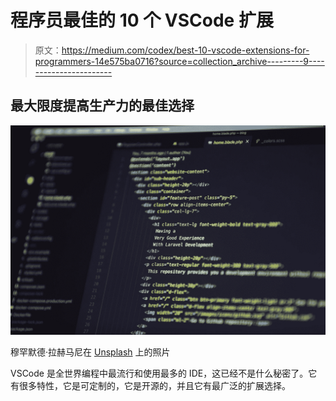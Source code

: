 # 程序员最佳的 10 个 VSCode 扩展

> 原文：<https://medium.com/codex/best-10-vscode-extensions-for-programmers-14e575ba0716?source=collection_archive---------9----------------------->

## 最大限度提高生产力的最佳选择

![](img/aca7d7ca8c1be7c123313202009c6e24.png)

穆罕默德·拉赫马尼在 [Unsplash](https://unsplash.com?utm_source=medium&utm_medium=referral) 上的照片

VSCode 是全世界编程中最流行和使用最多的 IDE，这已经不是什么秘密了。它有很多特性，它是可定制的，它是开源的，并且它有最广泛的扩展选择。